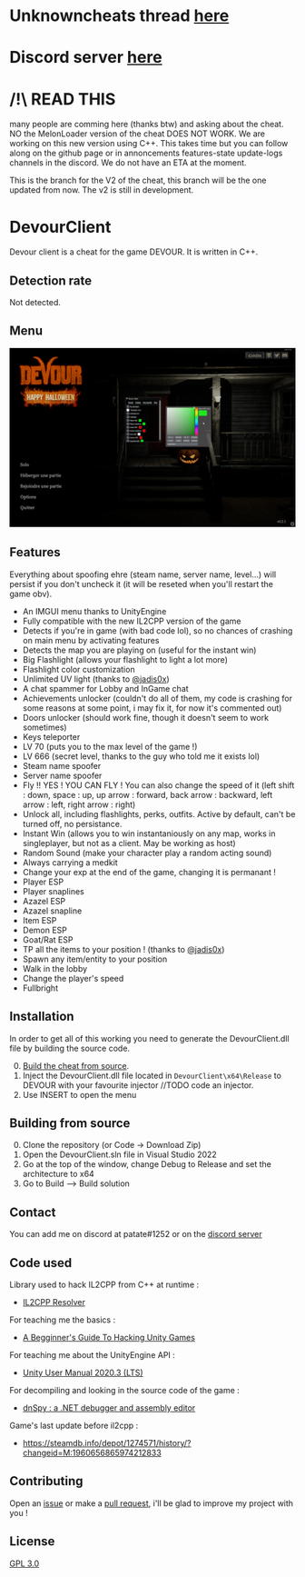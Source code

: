 
# Unknowncheats thread [here](https://www.unknowncheats.me/forum/other-fps-games/475950-devour-multihack-update.html)

# Discord server [here](https://discord.gg/2amMFvqjYd)

# /!\ READ THIS
many people are comming here (thanks btw) and asking about the cheat. NO the MelonLoader version of the cheat DOES NOT WORK. We are working on this new version using C++. This takes time but you can follow along on the github page or in annoncements features-state update-logs channels in the discord. We do not have an ETA at the moment.

This is the branch for the V2 of the cheat, this branch will be the one updated from now.
The v2 is still in development.

# DevourClient

Devour client is a cheat for the game DEVOUR. It is written in C++.

## Detection rate

Not detected.

## Menu
![menu screenshot](Screenshots/menu.png)

## Features
Everything about spoofing ehre (steam name, server name, level...) will persist if you don't uncheck it (it will be reseted when you'll restart the game obv).
* An IMGUI menu thanks to UnityEngine
* Fully compatible with the new IL2CPP version of the game
* Detects if you're in game (with bad code lol), so no chances of crashing on main menu by activating features
* Detects the map you are playing on (useful for the instant win)
* Big Flashlight (allows your flashlight to light a lot more)
* Flashlight color customization
* Unlimited UV light (thanks to [@jadis0x](https://github.com/jadis0x))
* A chat spammer for Lobby and InGame chat
* Achievements unlocker (couldn't do all of them, my code is crashing for some reasons at some point, i may fix it, for now it's commented out)
* Doors unlocker (should work fine, though it doesn't seem to work sometimes)
* Keys teleporter
* LV 70 (puts you to the max level of the game !)
* LV 666 (secret level, thanks to the guy who told me it exists lol)
* Steam name spoofer
* Server name spoofer
* Fly !! YES ! YOU CAN FLY ! You can also change the speed of it (left shift : down, space : up, up arrow : forward, back arrow : backward, left arrow : left, right arrow : right)
* Unlock all, including flashlights, perks, outfits. Active by default, can't be turned off, no persistance.
* Instant Win (allows you to win instantaniously on any map, works in singleplayer, but not as a client. May be working as host)
* Random Sound (make your character play a random acting sound)
* Always carrying a medkit
* Change your exp at the end of the game, changing it is permanant !
* Player ESP
* Player snaplines
* Azazel ESP
* Azazel snapline
* Item ESP
* Demon ESP
* Goat/Rat ESP
* TP all the items to your position ! (thanks to [@jadis0x](https://github.com/jadis0x))
* Spawn any item/entity to your position
* Walk in the lobby
* Change the player's speed
* Fullbright

## Installation
In order to get all of this working you need to generate the DevourClient.dll file by building the source code.

0. [Build the cheat from source](https://github.com/ALittlePatate/DevourClient#building-from-source).
1. Inject the DevourClient.dll file located in `DevourClient\x64\Release` to DEVOUR with your favourite injector //TODO code an injector.
2. Use INSERT to open the menu

## Building from source

0. Clone the repository (or Code -> Download Zip)
1. Open the DevourClient.sln file in Visual Studio 2022
2. Go at the top of the window, change Debug to Release and set the architecture to x64
3. Go to Build --> Build solution

## Contact

You can add me on discord at patate#1252 or on the [discord server](https://discord.gg/2amMFvqjYd)

## Code used

Library used to hack IL2CPP from C++ at runtime :
* [IL2CPP Resolver](https://github.com/sneakyevilSK/IL2CPP_Resolver)

For teaching me the basics :
* [A Begginner's Guide To Hacking Unity Games](https://www.unknowncheats.me/wiki/A_Beginner%27s_Guide_To_Hacking_Unity_Games)

For teaching me about the UnityEngine API :
* [Unity User Manual 2020.3 (LTS)](https://docs.unity3d.com/Manual/index.html)

For decompiling and looking in the source code of the game :
* [dnSpy : a .NET debugger and assembly editor](https://github.com/dnSpy/dnSpy)

Game's last update before il2cpp :
* https://steamdb.info/depot/1274571/history/?changeid=M:1960656865974212833

## Contributing

Open an [issue](https://github.com/ALittlePatate/DevourClient/issues/new) or make a [pull request](https://github.com/ALittlePatate/DevourClient/pulls), i'll be glad to improve my project with you !

## License

[GPL 3.0](https://www.gnu.org/licenses/gpl-3.0.md)

